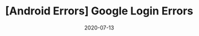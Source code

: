 ---
title:  "[Android Errors] Google Login Errors" 

categories:
  -  Android Errors
tags:
  - [Programming, Android]

toc: true
toc_sticky: true

date: 2020-07-13
last_modified_at: 2020-07-13
---